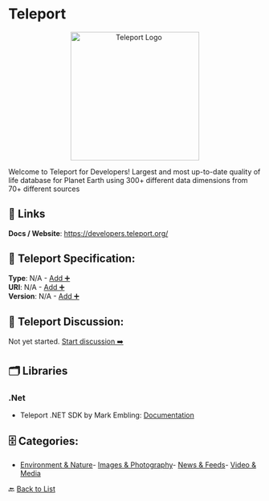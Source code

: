# Teleport
<p align="center">
    <img width="256" src="https://raw.githubusercontent.com/apis-list/apis-list/main/apis/teleport/logo_256x256.png" alt="Teleport Logo"/>
</p>
Welcome to Teleport for Developers! Largest and most up-to-date quality of life database for Planet Earth using 300+ different data dimensions from 70+ different sources

##  🔗 Links
**Docs / Website**: https://developers.teleport.org/

## 🧬 Teleport Specification:
**Type**: N/A - [Add ➕](https://github.com/apis-list/apis-list/edit/main/apis.yaml#L19049)  
**URI**: N/A - [Add ➕](https://github.com/apis-list/apis-list/edit/main/apis.yaml#L19049)  
**Version**: N/A - [Add ➕](https://github.com/apis-list/apis-list/edit/main/apis.yaml#L19049)

## 💬 Teleport Discussion:
Not yet started. [Start discussion ➡️](https://github.com/apis-list/apis-list/discussions/new)

## 🗂️ Libraries
### .Net
- Teleport .NET SDK by Mark Embling: [Documentation](https://github.com/markembling/MarkEmbling.Teleport)


## 🗄️ Categories:
- [Environment & Nature](https://github.com/apis-list/apis-list#environment--nature-)- [Images & Photography](https://github.com/apis-list/apis-list#images--photography-)- [News & Feeds](https://github.com/apis-list/apis-list#news--feeds-)- [Video & Media](https://github.com/apis-list/apis-list#video--media-)

🔙  [Back to List](https://github.com/apis-list/apis-list)

